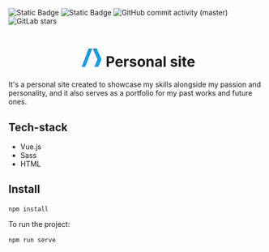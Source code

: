 ![Static Badge](https://img.shields.io/badge/Version-1.0.0-blue)
![Static Badge](https://img.shields.io/badge/Licence-GPL_3.0-yallow)
![GitHub commit activity (master)](https://img.shields.io/github/commit-activity/t/MarcoSchiavello/PersonalSite?color=orange)
![GitLab stars](https://img.shields.io/github/stars/MarcoSchiavello/PersonalSite?color=purple)

<h1 align="center" text-allign="center"><img src="https://github.com/MarcoSchiavello/PersonalSite/blob/main/src/assets/logo.svg" style="width: 50px" /> Personal site</h1> 
It's a personal site created to showcase my skills alongside my passion and personality, and it also serves as a portfolio for my past works and future ones.

## Tech-stack
- Vue.js
- Sass
- HTML

## Install
```
npm install
```
To run the project:
```
npm run serve
```
